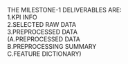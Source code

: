 THE MILESTONE-1 DELIVERABLES ARE:   
1.KPI INFO    
2.SELECTED RAW DATA     
3.PREPROCESSED DATA      
(A.PREPROCESSED DATA      
 B.PREPROCESSING SUMMARY     
 C.FEATURE DICTIONARY)
